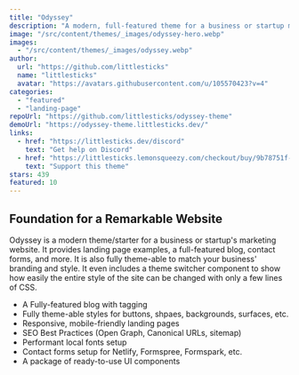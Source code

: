 ```yaml
---
title: "Odyssey"
description: "A modern, full-featured theme for a business or startup marketing site."
image: "/src/content/themes/_images/odyssey-hero.webp"
images:
  - "/src/content/themes/_images/odyssey.webp"
author:
  url: "https://github.com/littlesticks"
  name: "littlesticks"
  avatar: "https://avatars.githubusercontent.com/u/105570423?v=4"
categories:
  - "featured"
  - "landing-page"
repoUrl: "https://github.com/littlesticks/odyssey-theme"
demoUrl: "https://odyssey-theme.littlesticks.dev/"
links:
  - href: "https://littlesticks.dev/discord"
    text: "Get help on Discord"
  - href: "https://littlesticks.lemonsqueezy.com/checkout/buy/9b78751f-6382-442d-ac99-32c2318b70a0"
    text: "Support this theme"
stars: 439
featured: 10
---
```


<h2>Foundation for a Remarkable Website</h2>
<p>
  Odyssey is a modern theme/starter for a business or startup's marketing website. It provides
  landing page examples, a full-featured blog, contact forms, and more. It is also fully theme-able
  to match your business' branding and style. It even includes a theme switcher component to show
  how easily the entire style of the site can be changed with only a few lines of CSS.
</p>
<ul>
  <li>A Fully-featured blog with tagging</li>
  <li>Fully theme-able styles for buttons, shpaes, backgrounds, surfaces, etc.</li>
  <li>Responsive, mobile-friendly landing pages</li>
  <li>SEO Best Practices (Open Graph, Canonical URLs, sitemap)</li>
  <li>Performant local fonts setup</li>
  <li>Contact forms setup for Netlify, Formspree, Formspark, etc.</li>
  <li>A package of ready-to-use UI components</li>
</ul>

